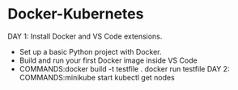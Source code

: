 # Docker-Kubernetes
DAY 1:
Install Docker and VS Code extensions.
- Set up a basic Python project with Docker.
- Build and run your first Docker image inside VS Code
- COMMANDS:docker build -t testfile .
docker run testfile
DAY 2:
COMMANDS:minikube start
kubectl get nodes

